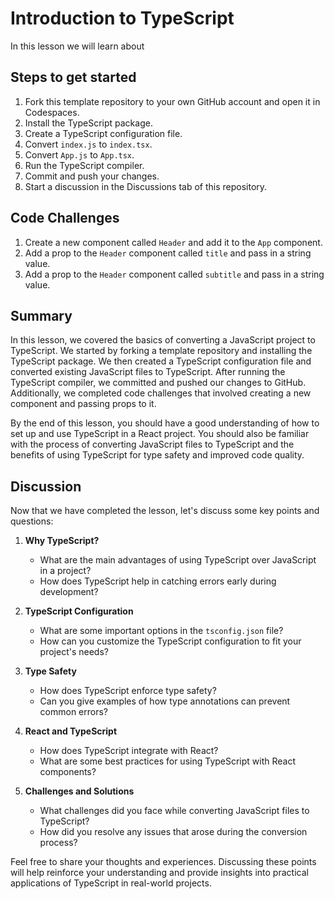 # Introduction to TypeScript


In this lesson
we will learn about


## Steps to get started


1. Fork this template repository to your own GitHub account and open it in Codespaces.
2. Install the TypeScript package.
3. Create a TypeScript configuration file.
4. Convert `index.js` to `index.tsx`.
5. Convert `App.js` to `App.tsx`.
6. Run the TypeScript compiler.
7. Commit and push your changes.
8. Start a discussion in the Discussions tab of this repository.


## Code Challenges

1. Create a new component called `Header` and add it to the `App` component.
2. Add a prop to the `Header` component called `title` and pass in a string value.
3. Add a prop to the `Header` component called `subtitle` and pass in a string value.


## Summary

In this lesson, we covered the basics of converting a JavaScript project to TypeScript. We started by forking a template repository and installing the TypeScript package. We then created a TypeScript configuration file and converted existing JavaScript files to TypeScript. After running the TypeScript compiler, we committed and pushed our changes to GitHub. Additionally, we completed code challenges that involved creating a new component and passing props to it.

By the end of this lesson, you should have a good understanding of how to set up and use TypeScript in a React project. You should also be familiar with the process of converting JavaScript files to TypeScript and the benefits of using TypeScript for type safety and improved code quality.


## Discussion

Now that we have completed the lesson, let's discuss some key points and questions:

1. **Why TypeScript?**
   - What are the main advantages of using TypeScript over JavaScript in a project?
   - How does TypeScript help in catching errors early during development?

2. **TypeScript Configuration**
   - What are some important options in the `tsconfig.json` file?
   - How can you customize the TypeScript configuration to fit your project's needs?

3. **Type Safety**
   - How does TypeScript enforce type safety?
   - Can you give examples of how type annotations can prevent common errors?

4. **React and TypeScript**
   - How does TypeScript integrate with React?
   - What are some best practices for using TypeScript with React components?

5. **Challenges and Solutions**
   - What challenges did you face while converting JavaScript files to TypeScript?
   - How did you resolve any issues that arose during the conversion process?

Feel free to share your thoughts and experiences. Discussing these points will help reinforce your understanding and provide insights into practical applications of TypeScript in real-world projects.